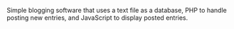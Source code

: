 Simple blogging software that uses a text file as a database, PHP to handle posting new entries, and JavaScript to display posted entries.
